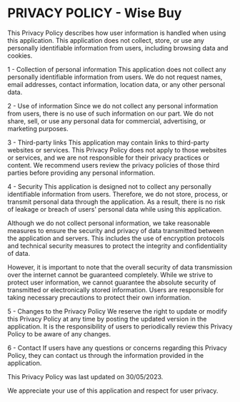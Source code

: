 <!DOCTYPE html>
<html lang="en">
<head>
  <meta charset="UTF-8">
  <meta name="viewport" content="width=device-width, initial-scale=1.0">
  <title>PRIVACY POLICY - Wise Buy</title>
</head>
<body>
  <h1>PRIVACY POLICY - Wise Buy</h1>

  <div>
    <p>
      This Privacy Policy describes how user information is handled when using this application. This application does not collect, store, or use any personally identifiable information from users, including browsing data and cookies.
    </p>
  </div>

  <div>
    <p>
      1 - Collection of personal information
      This application does not collect any personally identifiable information from users. We do not request names, email addresses, contact information, location data, or any other personal data.
    </p>
  </div>

  <div>
    <p>
      2 - Use of information
      Since we do not collect any personal information from users, there is no use of such information on our part. We do not share, sell, or use any personal data for commercial, advertising, or marketing purposes.
    </p>
  </div>

  <div>
    <p>
      3 - Third-party links
      This application may contain links to third-party websites or services. This Privacy Policy does not apply to those websites or services, and we are not responsible for their privacy practices or content. We recommend users review the privacy policies of those third parties before providing any personal information.
    </p>
  </div>

  <div>
    <p>
      4 - Security
      This application is designed not to collect any personally identifiable information from users. Therefore, we do not store, process, or transmit personal data through the application. As a result, there is no risk of leakage or breach of users' personal data while using this application.
    </p>
   </div>

  <div>
    <p>
      Although we do not collect personal information, we take reasonable measures to ensure the security and privacy of data transmitted between the application and servers. This includes the use of encryption protocols and technical security measures to protect the integrity and confidentiality of data.
    </p>
  </div>

  <div>
    <p>
      However, it is important to note that the overall security of data transmission over the internet cannot be guaranteed completely. While we strive to protect user information, we cannot guarantee the absolute security of transmitted or electronically stored information. Users are responsible for taking necessary precautions to protect their own information.
    </p>
  </div>

  <div>
    <p>
      5 - Changes to the Privacy Policy
      We reserve the right to update or modify this Privacy Policy at any time by posting the updated version in the application. It is the responsibility of users to periodically review this Privacy Policy to be aware of any changes.
    </p>
  </div>

  <div>
    <p>
      6 - Contact
      If users have any questions or concerns regarding this Privacy Policy, they can contact us through the information provided in the application.
    </p>
  </div>

  <div>
    <p>
      This Privacy Policy was last updated on 30/05/2023.
    </p>
  </div>

  <div>
    <p>
      We appreciate your use of this application and respect for user privacy.
    </p>
  </div>

</body>
</html>